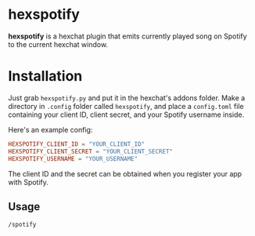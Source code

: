 # hexspotify

**hexspotify** is a hexchat plugin that emits currently played song on Spotify to the current hexchat window.

# Installation

Just grab `hexspotify.py` and put it in the hexchat's addons folder. Make a directory in `.config` folder called `hexspotify`, and place a `config.toml` file containing your client ID, client secret, and your Spotify username inside.

Here's an example config:

```toml
HEXSPOTIFY_CLIENT_ID = "YOUR_CLIENT_ID"
HEXSPOTIFY_CLIENT_SECRET = "YOUR_CLIENT_SECRET"
HEXSPOTIFY_USERNAME = "YOUR_USERNAME"
```

The client ID and the secret can be obtained when you register your app with Spotify.

## Usage

```
/spotify
```